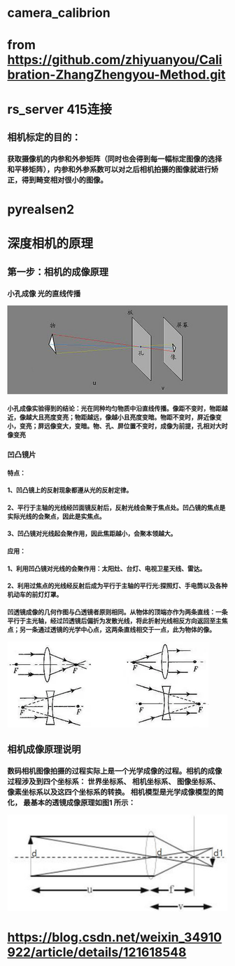 # camera_calibrion
# from  https://github.com/zhiyuanyou/Calibration-ZhangZhengyou-Method.git
# rs_server 415连接
## 相机标定的目的：
### 获取摄像机的内参和外参矩阵（同时也会得到每一幅标定图像的选择和平移矩阵），内参和外参系数可以对之后相机拍摄的图像就进行矫正，得到畸变相对很小的图像。

# pyrealsen2

# 深度相机的原理
## 第一步：相机的成像原理

### 小孔成像 光的直线传播
<img alt="小孔成像" src="./images/1.jpg">
</picture>

#### 小孔成像实验得到的结论：光在同种均匀物质中沿直线传播。像距不变时，物距越近，像越大且亮度变亮；物距越远，像越小且亮度变暗。物距不变时，屏近像变小，变亮；屏远像变大，变暗。物、孔、屏位置不变时，成像为前提，孔相对大时像变亮

### 凹凸镜片

#### 特点：

#### 1、凹凸镜上的反射现象都遵从光的反射定律。

#### 2、平行于主轴的光线经凹面镜反射后，反射光线会聚于焦点处。凹凸镜的焦点是实际光线的会聚点，因此是实焦点。

#### 3、凹凸镜对光线起会聚作用，因此焦距越小，会聚本领越大。

#### 应用：

#### 1、利用凹凸镜对光线的会聚作用：太阳灶、台灯、电视卫星天线、雷达。

#### 2、利用过焦点的光线经反射后成为平行于主轴的平行光:探照灯、手电筒以及各种机动车的前灯灯罩。

#### 凹透镜成像的几何作图与凸透镜者原则相同。从物体的顶端亦作为两条直线：一条平行于主光轴，经过凹透镜后偏折为发散光线，将此折射光线相反方向返回至主焦点；另一条通过透镜的光学中心点，这两条直线相交于一点，此为物体的像。

<img alt="凹凸" src="./images/2.jpg">

## 相机成像原理说明
### 数码相机图像拍摄的过程实际上是一个光学成像的过程。相机的成像过程涉及到四个坐标系： 世界坐标系、 相机坐标系、 图像坐标系、 像素坐标系以及这四个坐标系的转换。 相机模型是光学成像模型的简化， 最基本的透镜成像原理如图1 所示：

<img alt="凹凸" src="./images/3.jpg">

# https://blog.csdn.net/weixin_34910922/article/details/121618548
